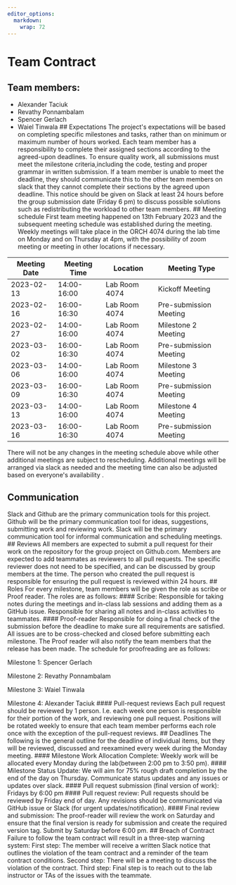 ```yaml
---
editor_options: 
  markdown: 
    wrap: 72
---
```


# Team Contract

## Team members:

-   Alexander Taciuk
-   Revathy Ponnambalam
-   Spencer Gerlach
-   Waiel Tinwala \## Expectations The project's expectations will be
    based on completing specific milestones and tasks, rather than on
    minimum or maximum number of hours worked. Each team member has a
    responsibility to complete their assigned sections according to the
    agreed-upon deadlines. To ensure quality work, all submissions must
    meet the milestone criteria,including the code, testing and proper
    grammar in written submission. If a team member is unable to meet
    the deadline, they should communicate this to the other team members
    on slack that they cannot complete their sections by the agreed upon
    deadline. This notice should be given on Slack at least 24 hours
    before the group submission date (Friday 6 pm) to discuss possible
    solutions such as redistributing the workload to other team members.
    \## Meeting schedule First team meeting happened on 13th February
    2023 and the subsequent meeting schedule was established during the
    meeting. Weekly meetings will take place in the ORCH 4074 during the
    lab time on Monday and on Thursday at 4pm, with the possibility of
    zoom meeting or meeting in other locations if necessary.

| Meeting Date | Meeting Time | Location      | Meeting Type           |
|--------------|--------------|---------------|------------------------|
| 2023-02-13   | 14:00-16:00  | Lab Room 4074 | Kickoff Meeting        |
| 2023-02-16   | 16:00-16:30  | Lab Room 4074 | Pre-submission Meeting |
| 2023-02-27   | 14:00-16:00  | Lab Room 4074 | Milestone 2 Meeting    |
| 2023-03-02   | 16:00-16:30  | Lab Room 4074 | Pre-submission Meeting |
| 2023-03-06   | 14:00-16:00  | Lab Room 4074 | Milestone 3 Meeting    |
| 2023-03-09   | 16:00-16:30  | Lab Room 4074 | Pre-submission Meeting |
| 2023-03-13   | 14:00-16:00  | Lab Room 4074 | Milestone 4 Meeting    |
| 2023-03-16   | 16:00-16:30  | Lab Room 4074 | Pre-submission Meeting |

There will not be any changes in the meeting schedule above while other
additional meetings are subject to rescheduling. Additional meetings
will be arranged via slack as needed and the meeting time can also be
adjusted based on everyone's availability .

## Communication

Slack and Github are the primary communication tools for this project.
Github will be the primary communication tool for ideas, suggestions,
submitting work and reviewing work. Slack will be the primary
communication tool for informal communication and scheduling meetings.
\## Reviews All members are expected to submit a pull request for their
work on the repository for the group project on Github.com. Members are
expected to add teammates as reviewers to all pull requests. The
specific reviewer does not need to be specified, and can be discussed by
group members at the time. The person who created the pull request is
responsible for ensuring the pull request is reviewed within 24 hours.
\## Roles For every milestone, team members will be given the role as
scribe or Proof reader. The roles are as follows: \#### Scribe:
Responsible for taking notes during the meetings and in-class lab
sessions and adding them as a GitHub issue. Responsible for sharing all
notes and in-class activities to teammates. \#### Proof-reader
Responsible for doing a final check of the submission before the
deadline to make sure all requirements are satisfied. All issues are to
be cross-checked and closed before submitting each milestone. The Proof
reader will also notify the team members that the release has been made.
The schedule for proofreading are as follows:

Milestone 1: Spencer Gerlach

Milestone 2: Revathy Ponnambalam

Milestone 3: Waiel Tinwala

Milestone 4: Alexander Taciuk 
\#### Pull-request reviews Each pull
request should be reviewed by 1 person. I.e. each week one person is
responsible for their portion of the work, and reviewing one pull
request. Positions will be rotated weekly to ensure that each team
member performs each role once with the exception of the pull-request
reviews. \## Deadlines The following is the general outline for the
deadline of individual items, but they will be reviewed, discussed and
reexamined every week during the Monday meeting. \#### Milestone Work
Allocation Complete: Weekly work will be allocated every Monday during
the lab(between 2:00 pm to 3:50 pm). \#### Milestone Status Update: We
will aim for 75% rough draft completion by the end of the day on
Thursday. Communicate status updates and any issues or updates over
slack. \#### Pull request submission (final version of work): Fridays by
6:00 pm \#### Pull request review: Pull requests should be reviewed by
Friday end of day. Any revisions should be communicated via GitHub issue
or Slack (for urgent updates/notification). \#### Final review and
submission: The proof-reader will review the work on Saturday and ensure
that the final version is ready for submission and create the required
version tag. Submit by Saturday before 6:00 pm. \## Breach of Contract
Failure to follow the team contract will result in a three-step warning
system: First step: The member will receive a written Slack notice that
outlines the violation of the team contract and a reminder of the team
contract conditions. Second step: There will be a meeting to discuss the
violation of the contract. Third step: Final step is to reach out to the
lab instructor or TAs of the issues with the teammate.
